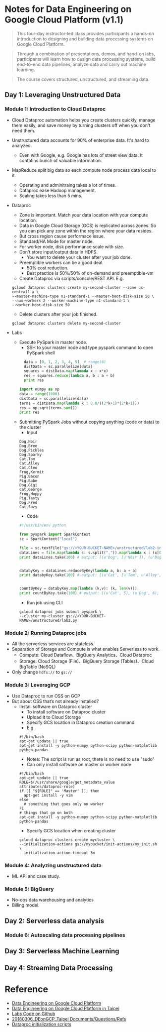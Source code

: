 # Notes for Data Engineering on Google Cloud Platform (v1.1)

> This four-day instructor-led class provides participants a hands-on introduction to
> designing and building data processing systems on Google Cloud Platform.

> Through a combination of presentations, demos, and hand-on labs, participants will learn how to design data processing systems, build end-to-end data pipelines, analyze data and carry out machine learning.

> The course covers structured, unstructured, and streaming data.

## Day 1: Leveraging Unstructured Data

### Module 1: Introduction to Cloud Dataproc

- Cloud Dataproc automation helps you create clusters quickly, manage them easily, and save money by turning clusters off when you don't need them.

- Unstructured data accounts for 90% of enterprise data. It's hard to analyzed.
  - Even with Google, e.g. Google has lots of street view data. It contatins bunch of valuable information.

- MapReduce split big data so each compute node process data local to it.
  - Operating and adminitraing takes a lot of times.
  - Dataproc ease Hadoop management.
  - Scaling takes less than 5 mins.

- Dataproc
  - Zone is important. Match your data location with your compute location.
  - Data in Google Cloud Storage (GCS) is replicated across zones. So you can pick any zone within the region where your data
resides.
  - But cross region cause performace issue.
  - Standard/HA Mode for master node.
  - For worker node, disk performance scale with size.
  - Don't store input/output data in HDFS.
    - You want to delete your cluster after your job done.
  - Preemptible workers can be a good deal.
    - 50% cost reduction.
    - Best practice is 50%/50% of on-demand and preemptible-vm
  - Create Dataproc via scripts/console/REST API. E.g.
  ```shell
  gcloud dataproc clusters create my-second-cluster --zone us-central1-a \
  --master-machine-type n1-standard-1 --master-boot-disk-size 50 \
  --num-workers 2 --worker-machine-type n1-standard-1 \
  --worker-boot-disk-size 50
  ```
  - Delete clusters after your job finished.
  ```shell
  gcloud dataproc clusters delete my-second-cluster
  ```

- Labs
  - Execute PySpark in master node.
    - SSH to your master node and type pyspark command to open PySpark shell
    ```python
      data = [0, 1, 2, 3, 4, 5]  # range(6)
      distData = sc.parallelize(data)
      squares = distData.map(lambda x : x*x)
      res = squares.reduce(lambda a, b : a + b)
      print res
    ```
    ```python
    import numpy as np
    data = range(1000)
    distData = sc.parallelize(data)
    terms = distData.map(lambda k : 8.0/((2*k+1)*(2*k+1)))
    res = np.sqrt(terms.sum())
    print res
    ```
  - Submitting PySpark Jobs without copying anything (code or data) to the cluster
    - Input
    ```
    Dog,Noir
    Dog,Bree
    Dog,Pickles
    Dog,Sparky
    Cat,Tom
    Cat,Alley
    Cat,Cleo
    Frog,Kermit
    Pig,Bacon
    Pig,Babe
    Dog,Gigi
    Cat,George
    Frog,Hoppy
    Pig,Tasty
    Dog,Fred
    Cat,Suzy
    ```
    - Code
    ```python
    #!/usr/bin/env python

    from pyspark import SparkContext
    sc = SparkContext("local")

    file = sc.textFile("gs://<YOUR-BUCKET-NAME>/unstructured/lab2-input.txt")
    dataLines = file.map(lambda s: s.split(",")).map(lambda x : (x[0], [x[1]]))
    print dataLines.take(100) # output: [(u'Dog', [u'Noir']), (u'Dog', [u'Bree']), (u'Dog', [u'Pickles']), (u'Dog', [u'Sparky']), (u'Cat', [u'Tom']), (u'Cat', [u'Alley']), (u'Cat', [u'Cleo']), (u'Frog', [u'Kermit']), (u'Pig', [u'Bacon']), (u'Pig', [u'Babe']), (u'Dog', [u'Gigi']), (u'Cat', [u'George']), (u'Frog', [u'Hoppy']), (u'Pig', [u'Tasty']), (u'Dog', [u'Fred']), (u'Cat', [u'Suzy'])]


    databyKey = dataLines.reduceByKey(lambda a, b: a + b)
    print databyKey.take(100) # output: [(u'Cat', [u'Tom', u'Alley', u'Cleo', u'George', u'Suzy']), (u'Dog', [u'Noir', u'Bree', u'Pickles', u'Sparky', u'Gigi', u'Fred']), (u'Frog', [u'Kermit', u'Hoppy']), (u'Pig', [u'Bacon', u'Babe', u'Tasty'])]


    countByKey = databyKey.map(lambda (k,v): (k, len(v)))
    print countByKey.take(100) # output: [(u'Cat', 5), (u'Dog', 6), (u'Frog', 2), (u'Pig', 3)]
    ```
    - Run job using CLI
    ```shell
    gcloud dataproc jobs submit pyspark \
    --cluster my-cluster gs://<YOUR-BUCKET-NAME>/unstructured/lab2.py
    ```

### Module 2: Running Dataproc jobs

- All the serverless services are stateless.
- Separation of Storage and Compute is what
enables Serverless to work.
  - Compute: Cloud Dataflow、BigQuery Analytics、Cloud Dataproc
  - Storage: Cloud Storage (File)、BigQuery Storage (Tables)、Cloud BigTable (NoSQL)
- Only change `hdfs://` to `gs://`

### Module 3: Leveraging GCP

- Use Dataproc to run OSS on GCP
- But about OSS that’s not already installed?
  - Install software on Dataproc cluster
    - To install software on Dataproc cluster
    - Upload it to Cloud Storage
    - Specify GCS location in Dataproc creation command
    - E.g.
    ```shell
    #!/bin/bash
    apt-get update || true
    apt-get install -y python-numpy python-scipy python-matplotlib python-pandas
    ```
    - Notes: The script is run as root, there is no need to use "sudo"
    - Can only install software on master or worker node
    ```shell
    #!/bin/bash
    apt-get update || true
    ROLE=$(/usr/share/google/get_metadata_value attributes/dataproc-role)
    if [[ "${ROLE}" == 'Master' ]]; then
      apt-get install -y vim
    else
      # something that goes only on worker
    Fi
    # things that go on both
    apt-get install -y python-numpy python-scipy python-matplotlib python-pandas
    ```
    - Specify GCS location when creating cluster
    ```shell
    gcloud dataproc clusters create mycluster \
    --initialization-actions gs://mybucket/init-actions/my_init.sh \
    --initialization-action-timeout 3m
    ```

### Module 4: Analyzing unstructured data
  - ML API and case study.

### Module 5: BigQuery
  - No-ops data warehousing and analytics
  - Billing model.

## Day 2: Serverless data analysis

### Module 6: Autoscaling data processing pipelines

## Day 3: Serverless Machine Learning

## Day 4: Streaming Data Processing

# Reference
- [Data Engineering on Google Cloud Platform](https://cloud.google.com/training/courses/data-engineering)
- [Data Engineering on Google Cloud Platform in Taipei](https://events.withgoogle.com/data-engin-422792/class-outline/#content)
- [Labs Code on Github](https://github.com/GoogleCloudPlatform/training-data-analyst)
- [20180306_DEonGCP_Taipei Documents/Questions/Refs](https://goo.gl/s7uR8Y)
- [Dataproc initialization scripts](https://github.com/GoogleCloudPlatform/dataproc-initialization-actions)
